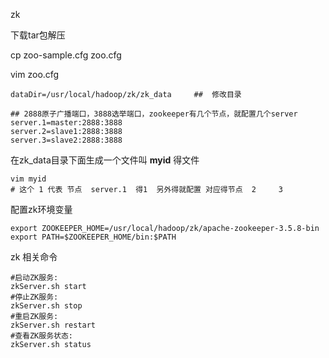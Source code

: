 zk

下载tar包解压

cp zoo-sample.cfg zoo.cfg

 vim zoo.cfg

```shell
dataDir=/usr/local/hadoop/zk/zk_data     ##  修改目录

## 2888原子广播端口，3888选举端口，zookeeper有几个节点，就配置几个server
server.1=master:2888:3888
server.2=slave1:2888:3888
server.3=slave2:2888:3888
```

在zk_data目录下面生成一个文件叫  **myid** 得文件

```shell
vim myid
# 这个 1 代表 节点  server.1  得1  另外得就配置 对应得节点  2     3 

```

配置zk环境变量

```shell
export ZOOKEEPER_HOME=/usr/local/hadoop/zk/apache-zookeeper-3.5.8-bin
export PATH=$ZOOKEEPER_HOME/bin:$PATH
```

zk 相关命令

```shell
#启动ZK服务: 
zkServer.sh start
#停止ZK服务: 
zkServer.sh stop
#重启ZK服务: 
zkServer.sh restart
#查看ZK服务状态: 
zkServer.sh status
```

